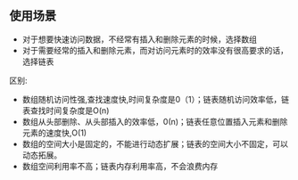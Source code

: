## 使用场景
- 对于想要快速访问数据，不经常有插入和删除元素的时候，选择数组
- 对于需要经常的插入和删除元素，而对访问元素时的效率没有很高要求的话，选择链表

区别:
- 数组随机访问性强,查找速度快,时间复杂度是0（1）；链表随机访问效率低，链表查找时间复杂度是O(n)
- 数组从头部删除、从头部插入的效率低，0(n)；链表任意位置插入元素和删除元素的速度快,O(1)
- 数组的空间大小是固定的，不能进行动态扩展；链表的空间大小不固定，可以动态拓展。
- 数组空间利用率不高；链表内存利用率高，不会浪费内存





